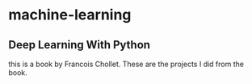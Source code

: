 # machine-learning
## Deep Learning With Python
this is a book by Francois Chollet.  These are the projects I did from the book.
